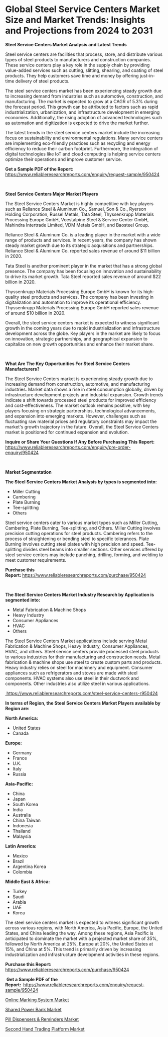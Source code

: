 <p><h1>Global Steel Service Centers Market Size and Market Trends: Insights and Projections from 2024 to 2031</h1></p><p><strong>Steel Service Centers Market Analysis and Latest Trends</strong></p>
<p><p>Steel service centers are facilities that process, store, and distribute various types of steel products to manufacturers and construction companies. These service centers play a key role in the supply chain by providing value-added services such as cutting, slitting, shearing, and coating of steel products. They help customers save time and money by offering just-in-time delivery of steel products.</p><p>The steel service centers market has been experiencing steady growth due to increasing demand from industries such as automotive, construction, and manufacturing. The market is expected to grow at a CAGR of 5.3% during the forecast period. This growth can be attributed to factors such as rapid industrialization, urbanization, and infrastructure development in emerging economies. Additionally, the rising adoption of advanced technologies such as automation and digitization is expected to drive the market further.</p><p>The latest trends in the steel service centers market include the increasing focus on sustainability and environmental regulations. Many service centers are implementing eco-friendly practices such as recycling and energy efficiency to reduce their carbon footprint. Furthermore, the integration of digital technologies like IoT and cloud computing is helping service centers optimize their operations and improve customer service.</p></p>
<p><strong>Get a Sample PDF of the Report:&nbsp;</strong> <a href="https://www.reliableresearchreports.com/enquiry/request-sample/950424">https://www.reliableresearchreports.com/enquiry/request-sample/950424</a></p>
<p>&nbsp;</p>
<p><strong>Steel Service Centers Major Market Players</strong></p>
<p><p>The Steel Service Centers Market is highly competitive with key players such as Reliance Steel & Aluminum Co., Samuel, Son & Co., Ryerson Holding Corporation, Russel Metals, Tata Steel, Thyssenkrupp Materials Processing Europe GmbH, Voestalpine Steel & Service Center GmbH, Mahindra Intertrade Limited, VDM Metals GmbH, and Baosteel Group.</p><p>Reliance Steel & Aluminum Co. is a leading player in the market with a wide range of products and services. In recent years, the company has shown steady market growth due to its strategic acquisitions and partnerships. Reliance Steel & Aluminum Co. reported sales revenue of around $11 billion in 2020.</p><p>Tata Steel is another prominent player in the market that has a strong global presence. The company has been focusing on innovation and sustainability to drive its market growth. Tata Steel reported sales revenue of around $22 billion in 2020.</p><p>Thyssenkrupp Materials Processing Europe GmbH is known for its high-quality steel products and services. The company has been investing in digitalization and automation to improve its operational efficiency. Thyssenkrupp Materials Processing Europe GmbH reported sales revenue of around $10 billion in 2020.</p><p>Overall, the steel service centers market is expected to witness significant growth in the coming years due to rapid industrialization and infrastructure development across the globe. Key players in the market are likely to focus on innovation, strategic partnerships, and geographical expansion to capitalize on new growth opportunities and enhance their market share.</p></p>
<p>&nbsp;</p>
<p><strong>What Are The Key Opportunities For Steel Service Centers Manufacturers?</strong></p>
<p><p>The Steel Service Centers market is experiencing steady growth due to increasing demand from construction, automotive, and manufacturing industries. Market data shows a rise in steel consumption globally, driven by infrastructure development projects and industrial expansion. Growth trends indicate a shift towards processed steel products for improved efficiency and cost-effectiveness. The market outlook remains positive, with key players focusing on strategic partnerships, technological advancements, and expansion into emerging markets. However, challenges such as fluctuating raw material prices and regulatory constraints may impact the market's growth trajectory in the future. Overall, the Steel Service Centers market is positioned for continued expansion and evolution.</p></p>
<p><strong>Inquire or Share Your Questions If Any Before Purchasing This Report:</strong> <a href="https://www.reliableresearchreports.com/enquiry/pre-order-enquiry/950424">https://www.reliableresearchreports.com/enquiry/pre-order-enquiry/950424</a></p>
<p>&nbsp;</p>
<p><strong>Market Segmentation</strong></p>
<p><strong>The Steel Service Centers Market Analysis by types is segmented into:</strong></p>
<p><ul><li>Miller Cutting</li><li>Cambering</li><li>Plate Burning</li><li>Tee-splitting</li><li>Others</li></ul></p>
<p><p>Steel service centers cater to various market types such as Miller Cutting, Cambering, Plate Burning, Tee-splitting, and Others. Miller Cutting involves precision cutting operations for steel products. Cambering refers to the process of straightening or bending steel to specific tolerances. Plate Burning involves cutting steel plates with high precision and speed. Tee-splitting divides steel beams into smaller sections. Other services offered by steel service centers may include punching, drilling, forming, and welding to meet customer requirements.</p></p>
<p><strong>Purchase this Report:&nbsp;</strong><a href="https://www.reliableresearchreports.com/purchase/950424">https://www.reliableresearchreports.com/purchase/950424</a></p>
<p>&nbsp;</p>
<p><strong>The Steel Service Centers Market Industry Research by Application is segmented into:</strong></p>
<p><ul><li>Metal Fabrication & Machine Shops</li><li>Heavy Industry</li><li>Consumer Appliances</li><li>HVAC</li><li>Others</li></ul></p>
<p><p>The Steel Service Centers Market applications include serving Metal Fabrication & Machine Shops, Heavy Industry, Consumer Appliances, HVAC, and others. Steel service centers provide processed steel products to various industries for their manufacturing and construction needs. Metal fabrication & machine shops use steel to create custom parts and products. Heavy industry relies on steel for machinery and equipment. Consumer appliances such as refrigerators and stoves are made with steel components. HVAC systems also use steel in their ductwork and components. Other industries also utilize steel in various applications.</p></p>
<p><a href="https://www.reliableresearchreports.com/steel-service-centers-r950424">&nbsp;https://www.reliableresearchreports.com/steel-service-centers-r950424</a></p>
<p><strong>In terms of Region, the Steel Service Centers Market Players available by Region are:</strong></p>
<p>
    <p> <strong> North America: </strong>
        <ul>
            <li>United States</li>
            <li>Canada</li>
        </ul>
        </p> 
    <p> <strong> Europe: </strong>
        <ul>
            <li>Germany</li>
            <li>France</li>
            <li>U.K.</li>
            <li>Italy</li>
            <li>Russia</li>
        </ul>
        </p> 
    <p> <strong> Asia-Pacific: </strong>
        <ul>
            <li>China</li>
            <li>Japan</li>
            <li>South Korea</li>
            <li>India</li>
            <li>Australia</li>
            <li>China Taiwan</li>
            <li>Indonesia</li>
            <li>Thailand</li>
            <li>Malaysia</li>
        </ul>
        </p> 
    <p> <strong> Latin America: </strong>
        <ul>
            <li>Mexico</li>
            <li>Brazil</li>
            <li>Argentina Korea</li>
            <li>Colombia</li>
        </ul>
        </p> 
    <p> <strong> Middle East & Africa: </strong>
        <ul>
            <li>Turkey</li>
            <li>Saudi</li>
            <li>Arabia</li>
            <li>UAE</li>
            <li>Korea</li>
        </ul>
    </p>
    </p>
<p><p>The steel service centers market is expected to witness significant growth across various regions, with North America, Asia Pacific, Europe, the United States, and China leading the way. Among these regions, Asia Pacific is anticipated to dominate the market with a projected market share of 35%, followed by North America at 25%, Europe at 20%, the United States at 15%, and China at 5%. This trend is primarily driven by increasing industrialization and infrastructure development activities in these regions.</p></p>
<p><strong>Purchase this Report: </strong><a href="https://www.reliableresearchreports.com/purchase/950424">https://www.reliableresearchreports.com/purchase/950424</a></p>
<p>&nbsp;<strong>Get a Sample PDF of the Report:&nbsp;&nbsp;</strong><a href="https://www.reliableresearchreports.com/enquiry/request-sample/950424">https://www.reliableresearchreports.com/enquiry/request-sample/950424</a></p>
<p><strong></strong></p>
<p><p><a href="https://github.com/gladysalidde/Market-Research-Report-List-1/blob/main/online-marking-system-market.md">Online Marking System Market</a></p><p><a href="https://www.linkedin.com/pulse/shared-power-bank-market-size-outlook-forecast-2024-tj6dc">Shared Power Bank Market</a></p><p><a href="https://www.linkedin.com/pulse/pill-dispensers-amp-reminders-market-furnishes-information-ejaee">Pill Dispensers & Reminders Market</a></p><p><a href="https://github.com/dimitrishawkinswaynenp91rgz/Market-Research-Report-List-2/blob/main/second-hand-trading-platform-market.md">Second Hand Trading Platform Market</a></p></p>